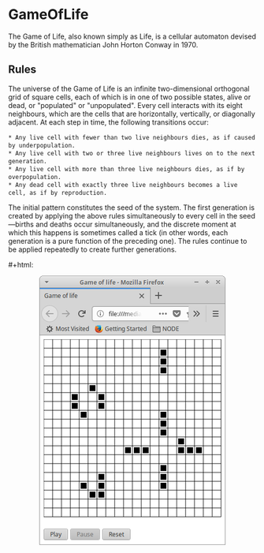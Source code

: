 # GameOfLife

The Game of Life, also known simply as Life, is a cellular automaton devised by the British mathematician John Horton Conway in 1970.

## Rules

The universe of the Game of Life is an infinite two-dimensional orthogonal grid of square cells, each of which is in one of two possible states, alive or dead, or "populated" or "unpopulated". Every cell interacts with its eight neighbours, which are the cells that are horizontally, vertically, or diagonally adjacent. At each step in time, the following transitions occur:

    * Any live cell with fewer than two live neighbours dies, as if caused by underpopulation.
    * Any live cell with two or three live neighbours lives on to the next generation.
    * Any live cell with more than three live neighbours dies, as if by overpopulation.
    * Any dead cell with exactly three live neighbours becomes a live cell, as if by reproduction.

The initial pattern constitutes the seed of the system. The first generation is created by applying the above rules simultaneously to every cell in the seed—births and deaths occur simultaneously, and the discrete moment at which this happens is sometimes called a tick (in other words, each generation is a pure function of the preceding one). The rules continue to be applied repeatedly to create further generations.


#+html: <p align="center"><img src="screenshot_1.png" /></p>


